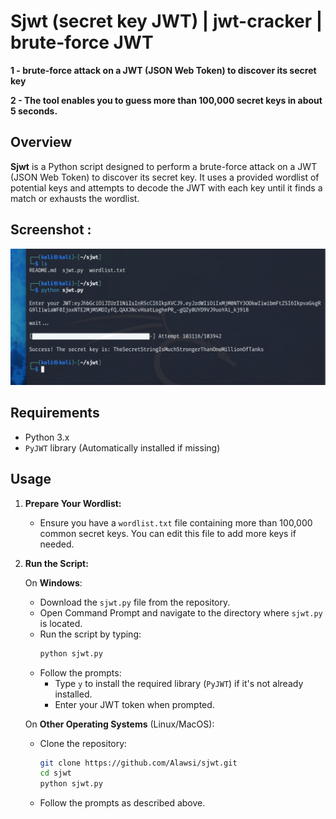 # Sjwt (secret key JWT) | jwt-cracker | brute-force JWT
**1 - brute-force attack on a JWT (JSON Web Token) to discover its secret key**

**2 - The tool enables you to guess more than 100,000 secret keys in about 5 seconds.**


## Overview

**Sjwt** is a Python script designed to perform a brute-force attack on a JWT (JSON Web Token) to discover its secret key. It uses a provided wordlist of potential keys and attempts to decode the JWT with each key until it finds a match or exhausts the wordlist.

## Screenshot :
![Screenshot](https://github.com/Alawsi/sjwt/blob/main/Screenshot%202024-09-13%20234016.png?raw=true)


## Requirements

- Python 3.x
- `PyJWT` library (Automatically installed if missing)

 
## Usage

1. **Prepare Your Wordlist:**
   - Ensure you have a `wordlist.txt` file containing more than 100,000 common secret keys. You can edit this file to add more keys if needed.

2. **Run the Script:**

   On **Windows**:
   - Download the `sjwt.py` file from the repository.
   - Open Command Prompt and navigate to the directory where `sjwt.py` is located.
   - Run the script by typing:
     ```bash
     python sjwt.py
     ```
   - Follow the prompts:
     - Type `y` to install the required library (`PyJWT`) if it's not already installed.
     - Enter your JWT token when prompted.

   On **Other Operating Systems** (Linux/MacOS):
   - Clone the repository:
     ```bash
     git clone https://github.com/Alawsi/sjwt.git
     cd sjwt
     python sjwt.py
     
   - Follow the prompts as described above.

